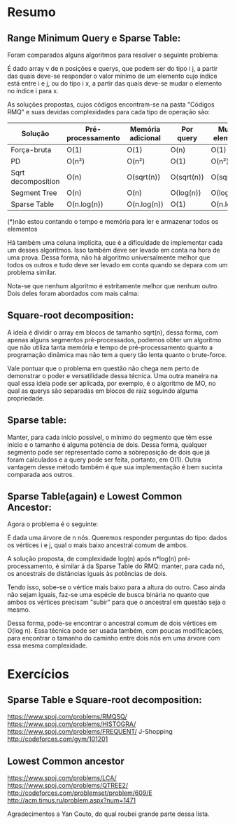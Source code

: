 ﻿# Resumo

## **Range Minimum Query e Sparse Table:**

Foram comparados alguns algoritmos para resolver o seguinte problema:

É dado array v de n posições e querys, que podem ser do tipo i j, a partir das quais deve-se responder o valor mínimo de um elemento cujo índice está entre i e j, ou do tipo i x, a partir das quais deve-se mudar o elemento no índice i para x.

As soluções propostas, cujos códigos encontram-se na pasta "Códigos RMQ" e suas devidas complexidades para cada tipo de operação são:

| Solução |  Pré-processamento  |   Memória adicional   |  Por query   |Mudar elemento
|--|--|--|--|--|
Força-bruta   |  O(1)      |   O(1)           |     O(n)  |      O(1)  | 
PD         | O(n²)   |  O(n²)       |       O(1)       |    O(n²)  | 
Sqrt decomposition  |    O(n)   | O(sqrt(n))   | O(sqrt(n))   |  O(sqrt(n))
Segment Tree   |  O(n)    |    O(n)     | O(log(n))   |   O(log(n))
Sparse Table   |  O(n.log(n))  |   O(n.log(n))    | O(1)   |  O(n.log(n))

(*)não estou contando o tempo e memória para ler e armazenar todos os elementos

Há também uma coluna implícita, que é a dificuldade de implementar cada um desses algoritmos. Isso também deve ser levado em conta na hora de uma prova. Dessa forma, não há algoritmo universalmente melhor que todos os outros e tudo deve ser levado em conta quando se depara com um problema similar.

Nota-se que nenhum algoritmo é estritamente melhor que nenhum outro. Dois deles foram abordados com mais calma:


## Square-root decomposition:

A ideia é dividir o array em blocos de tamanho sqrt(n), dessa forma, com apenas alguns segmentos pré-processados, podemos obter um algoritmo que não utiliza tanta memória e tempo de pré-processamento quanto a programação dinâmica mas não tem a query tão lenta quanto o brute-force.

Vale pontuar que o problema em questão não chega nem perto de demonstrar o poder e versatilidade dessa técnica. Uma outra maneira na qual essa ideia pode ser aplicada, por exemplo, é o algoritmo de MO, no qual as querys são separadas em blocos de raiz seguindo alguma propriedade.


## Sparse table:

Manter, para cada início possível, o mínimo do segmento que têm esse início e o tamanho é alguma potência de dois. Dessa forma, qualquer segmento pode ser representado como a sobreposição de dois que já foram calculados e a query pode ser feita, portanto, em O(1). Outra vantagem desse método também é que sua implementação é bem sucinta comparada aos outros.



## Sparse Table(again) e Lowest Common Ancestor:



Agora o problema é o seguinte:

É dada uma árvore de n nós. Queremos responder perguntas do tipo: dados os vértices i e j, qual o mais baixo ancestral comum de ambos.

A solução proposta, de complexidade log(n) após n*log(n) pré-processamento, é similar á da Sparse Table do RMQ: manter, para cada nó, os ancestrais de distâncias iguais às potências de dois.

Tendo isso, sobe-se o vértice mais baixo para a altura do outro. Caso ainda não sejam iguais, faz-se uma espécie de busca binária no quanto que ambos os vértices precisam "subir" para que o ancestral em questão seja o mesmo.

Dessa forma, pode-se encontrar o ancestral comum de dois vértices em O(log n). Essa técnica pode ser usada também, com poucas modificações, para encontrar o tamanho do caminho entre dois nós em uma árvore com essa mesma complexidade.


# Exercícios

## Sparse Table e Square-root decomposition:
https://www.spoj.com/problems/RMQSQ/
https://www.spoj.com/problems/HISTOGRA/
https://www.spoj.com/problems/FREQUENT/
J-Shopping http://codeforces.com/gym/101201

## Lowest Common ancestor
https://www.spoj.com/problems/LCA/
https://www.spoj.com/problems/QTREE2/
http://codeforces.com/problemset/problem/609/E
http://acm.timus.ru/problem.aspx?num=1471

Agradecimentos a Yan Couto, do qual roubei grande parte dessa lista.

